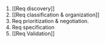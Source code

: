 1. [[Req discovery]]
2. [[Req classification & organization]]
3. Req prioritization & negotiation.
4. Req specification
5. [[Req Validation]]